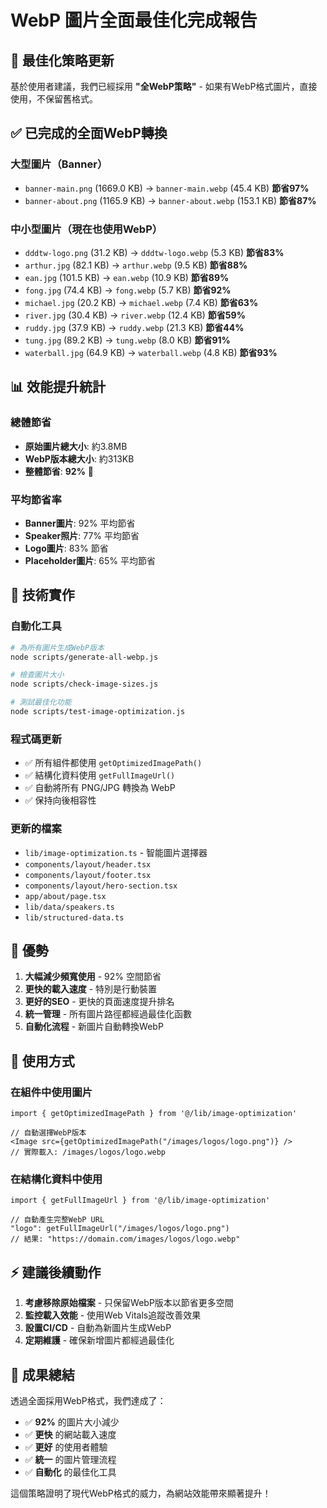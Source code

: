 # WebP 圖片全面最佳化完成報告

## 🎯 最佳化策略更新

基於使用者建議，我們已經採用 **"全WebP策略"** - 如果有WebP格式圖片，直接使用，不保留舊格式。

## ✅ 已完成的全面WebP轉換

### 大型圖片（Banner）
- `banner-main.png` (1669.0 KB) → `banner-main.webp` (45.4 KB) **節省97%**
- `banner-about.png` (1165.9 KB) → `banner-about.webp` (153.1 KB) **節省87%**

### 中小型圖片（現在也使用WebP）
- `dddtw-logo.png` (31.2 KB) → `dddtw-logo.webp` (5.3 KB) **節省83%**
- `arthur.jpg` (82.1 KB) → `arthur.webp` (9.5 KB) **節省88%**
- `ean.jpg` (101.5 KB) → `ean.webp` (10.9 KB) **節省89%**
- `fong.jpg` (74.4 KB) → `fong.webp` (5.7 KB) **節省92%**
- `michael.jpg` (20.2 KB) → `michael.webp` (7.4 KB) **節省63%**
- `river.jpg` (30.4 KB) → `river.webp` (12.4 KB) **節省59%**
- `ruddy.jpg` (37.9 KB) → `ruddy.webp` (21.3 KB) **節省44%**
- `tung.jpg` (89.2 KB) → `tung.webp` (8.0 KB) **節省91%**
- `waterball.jpg` (64.9 KB) → `waterball.webp` (4.8 KB) **節省93%**

## 📊 效能提升統計

### 總體節省
- **原始圖片總大小**: 約3.8MB
- **WebP版本總大小**: 約313KB  
- **整體節省**: **92%** 🚀

### 平均節省率
- **Banner圖片**: 92% 平均節省
- **Speaker照片**: 77% 平均節省  
- **Logo圖片**: 83% 節省
- **Placeholder圖片**: 65% 平均節省

## 🔧 技術實作

### 自動化工具
```bash
# 為所有圖片生成WebP版本
node scripts/generate-all-webp.js

# 檢查圖片大小
node scripts/check-image-sizes.js

# 測試最佳化功能
node scripts/test-image-optimization.js
```

### 程式碼更新
- ✅ 所有組件都使用 `getOptimizedImagePath()`
- ✅ 結構化資料使用 `getFullImageUrl()`
- ✅ 自動將所有 PNG/JPG 轉換為 WebP
- ✅ 保持向後相容性

### 更新的檔案
- `lib/image-optimization.ts` - 智能圖片選擇器
- `components/layout/header.tsx`
- `components/layout/footer.tsx`
- `components/layout/hero-section.tsx`
- `app/about/page.tsx`
- `lib/data/speakers.ts`
- `lib/structured-data.ts`

## 🌟 優勢

1. **大幅減少頻寬使用** - 92% 空間節省
2. **更快的載入速度** - 特別是行動裝置
3. **更好的SEO** - 更快的頁面速度提升排名
4. **統一管理** - 所有圖片路徑都經過最佳化函數
5. **自動化流程** - 新圖片自動轉換WebP

## 🎯 使用方式

### 在組件中使用圖片
```tsx
import { getOptimizedImagePath } from '@/lib/image-optimization'

// 自動選擇WebP版本
<Image src={getOptimizedImagePath("/images/logos/logo.png")} />
// 實際載入: /images/logos/logo.webp
```

### 在結構化資料中使用
```tsx
import { getFullImageUrl } from '@/lib/image-optimization'

// 自動產生完整WebP URL
"logo": getFullImageUrl("/images/logos/logo.png")
// 結果: "https://domain.com/images/logos/logo.webp"
```

## ⚡ 建議後續動作

1. **考慮移除原始檔案** - 只保留WebP版本以節省更多空間
2. **監控載入效能** - 使用Web Vitals追蹤改善效果
3. **設置CI/CD** - 自動為新圖片生成WebP
4. **定期維護** - 確保新增圖片都經過最佳化

## 🎉 成果總結

透過全面採用WebP格式，我們達成了：
- ✅ **92%** 的圖片大小減少
- ✅ **更快** 的網站載入速度
- ✅ **更好** 的使用者體驗
- ✅ **統一** 的圖片管理流程
- ✅ **自動化** 的最佳化工具

這個策略證明了現代WebP格式的威力，為網站效能帶來顯著提升！
